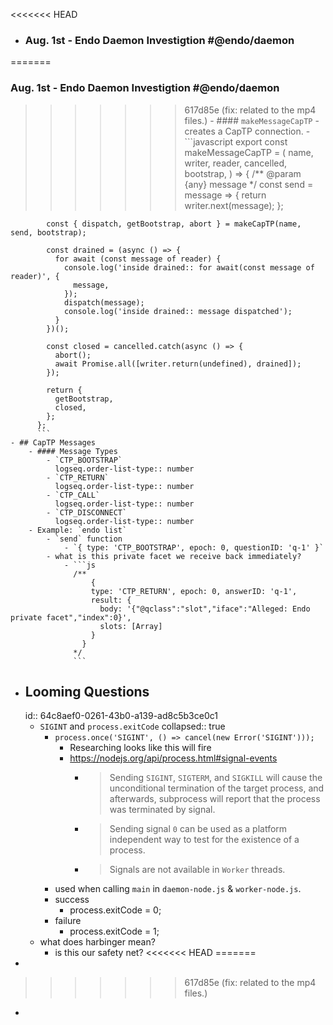 <<<<<<< HEAD
- ### Aug. 1st - Endo Daemon Investigtion #@endo/daemon
=======
### Aug. 1st - Endo Daemon Investigtion #@endo/daemon
>>>>>>> 617d85e (fix: related to the mp4 files.)
	- #### `makeMessageCapTP`
		- creates a CapTP connection.
		- ```javascript
		  export const makeMessageCapTP = (
		    name,
		    writer,
		    reader,
		    cancelled,
		    bootstrap,
		  ) => {
		    /** @param {any} message */
		    const send = message => {
		      return writer.next(message);
		    };
		  
		    const { dispatch, getBootstrap, abort } = makeCapTP(name, send, bootstrap);
		  
		    const drained = (async () => {
		      for await (const message of reader) {
		        console.log('inside drained:: for await(const message of reader)', {
		          message,
		        });
		        dispatch(message);
		        console.log('inside drained:: message dispatched');
		      }
		    })();
		  
		    const closed = cancelled.catch(async () => {
		      abort();
		      await Promise.all([writer.return(undefined), drained]);
		    });
		  
		    return {
		      getBootstrap,
		      closed,
		    };
		  };
		  ```
	- ## CapTP Messages
		- #### Message Types
			- `CTP_BOOTSTRAP`
			  logseq.order-list-type:: number
			- `CTP_RETURN`
			  logseq.order-list-type:: number
			- `CTP_CALL`
			  logseq.order-list-type:: number
			- `CTP_DISCONNECT`
			  logseq.order-list-type:: number
		- Example: `endo list`
			- `send` function
				- `{ type: 'CTP_BOOTSTRAP', epoch: 0, questionID: 'q-1' }`
			- what is this private facet we receive back immediately?
				- ```js
				  /**
				      {
				      type: 'CTP_RETURN', epoch: 0, answerID: 'q-1',
				      result: {
				        body: '{"@qclass":"slot","iface":"Alleged: Endo private facet","index":0}',
				        slots: [Array]
				      }
				    }
				  */
				  ```
- ## Looming Questions
  id:: 64c8aef0-0261-43b0-a139-ad8c5b3ce0c1
	- `SIGINT` and `process.exitCode`
	  collapsed:: true
		- `process.once('SIGINT', () => cancel(new Error('SIGINT')));`
			- Researching looks like this will fire
			- https://nodejs.org/api/process.html#signal-events
				- > Sending `SIGINT`, `SIGTERM`, and `SIGKILL` will cause the unconditional termination of the target process, and afterwards, subprocess will report that the process was terminated by signal.
				- > Sending signal `0` can be used as a platform independent way to test for the existence of a process.
				- > Signals are not available in `Worker` threads.
		- used when calling `main` in `daemon-node.js` & `worker-node.js`.
		- success
			- process.exitCode = 0;
		- failure
			- process.exitCode = 1;
	- what does harbinger mean?
		- is this our safety net?
<<<<<<< HEAD
=======
-
>>>>>>> 617d85e (fix: related to the mp4 files.)
-